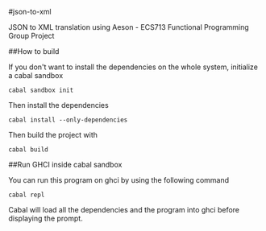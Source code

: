 #json-to-xml

JSON to XML translation using Aeson - ECS713 Functional Programming Group Project

##How to build

If you don't want to install the dependencies on the whole system, initialize a
cabal sandbox

    cabal sandbox init

Then install the dependencies

    cabal install --only-dependencies

Then build the project with

    cabal build

##Run GHCI inside cabal sandbox

You can run this program on ghci by using the following command

    cabal repl

Cabal will load all the dependencies and the program into ghci before displaying
the prompt.
